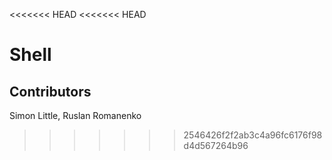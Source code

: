 <<<<<<< HEAD
<<<<<<< HEAD
# Shell
## Contributors
Simon Little, Ruslan Romanenko
>>>>>>> 2546426f2f2ab3c4a96fc6176f98d4d567264b96
